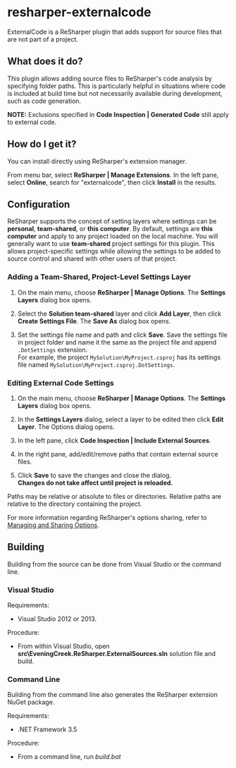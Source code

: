 # resharper-externalcode

ExternalCode is a ReSharper plugin that adds support for source files that are not part of a project. 

## What does it do? ##

This plugin allows adding source files to ReSharper's code analysis by specifying folder paths. This is particularly helpful in situations where code is included at build time but not necessarily available during development, such as code generation.

**NOTE:** Exclusions specified in **Code Inspection | Generated Code** still apply to external code.

## How do I get it? ##

You can install directly using ReSharper's extension manager.

From menu bar, select **ReSharper | Manage Extensions**.
In the left pane, select **Online**, search for "externalcode", then click **Install** in the results.

## Configuration ##

ReSharper supports the concept of setting layers where settings can be **personal**, **team-shared**, or **this computer**. By default, settings are **this computer** and apply to any project loaded on the local machine. You will generally want to use **team-shared** project settings for this plugin. This allows project-specific settings while allowing the settings to be added to source control and shared with other users of that project. 

### Adding a Team-Shared, Project-Level Settings Layer ###

1. On the main menu, choose **ReSharper | Manage Options**. The **Settings Layers** dialog box opens.

2. Select the **Solution team-shared** layer and click **Add Layer**, then click **Create Settings File**. The **Save As** dialog box opens.

3. Set the settings file name and path and click **Save**. Save the settings file in project folder and name it the same as the project file and append `.DotSettings` extension.<br/>For example, the project `MySolution\MyProject.csproj` has its settings file named `MySolution\MyProject.csproj.DotSettings`.

### Editing External Code Settings ###

1. On the main menu, choose **ReSharper | Manage Options**. The **Settings Layers** dialog box opens.

2. In the **Settings Layers** dialog, select a layer to be edited then click **Edit Layer**. The Options dialog opens.

3. In the left pane, click **Code Inspection | Include External Sources**.

4. In the right pane, add/edit/remove paths that contain external source files.

5. Click **Save** to save the changes and close the dialog. <br />**Changes do not take affect until project is reloaded.**

Paths may be relative or absolute to files or directories. Relative paths are relative to the directory containing the project.

For more information regarding ReSharper's options sharing, refer to [Managing and Sharing Options](http://www.jetbrains.com/resharper/webhelp/Sharing_Configuration_Options.html).

## Building ##

Building from the source can be done from Visual Studio or the command line. 

### Visual Studio ###
Requirements:

-  Visual Studio 2012 or 2013. 

Procedure:

- From within Visual Studio, open **src\EveningCreek.ReSharper.ExternalSources.sln** solution file and build.

### Command Line ###

Building from the command line also generates the ReSharper extension NuGet package. 

Requirements:

- .NET Framework 3.5

Procedure:

- From a command line, run *build.bat*
